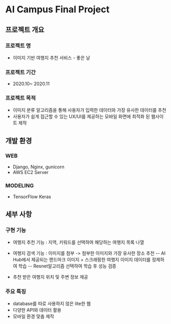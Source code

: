 # AI Campus Final Project

## 프로젝트 개요

### 프로젝트 명

- 이미지 기반 여행지 추천 서비스 - 좋은 날

### 프로젝트 기간

- 2020.10~ 2020.11

### 프로젝트 목적

- 이미지 분류 알고리즘을 통해 사용자가 입력한 데이터와 가장 유사한 데이터를 추천
- 사용자가 쉽게 접근할 수 있는 UX/UI를 제공하는 모바일 화면에 최적화 된 웹사이트 제작


## 개발 환경

### WEB
- Django, Nginx, gunicorn
- AWS EC2 Server

### MODELING
- TensorFlow Keras


## 세부 사항

### 구현 기능

- 여행지 추천 기능 : 지역, 키워드를 선택하여 해당하는 여행지 목록 나열
- 여행지 검색 기능 : 이미지를 첨부 -> 첨부한 이미지와 가장 유사한 장소 추천
-- AI Hub에서 제공되는 랜드마크 이미지 + 스크래핑한 여행지 이미지 데이터를 정제하여 학습
-- Resnet알고리즘 선택하여 학습 후 성능 검증

- 추천 받은 여행지 위치 및 주변 정보 제공

### 주요 특징

- database를 따로 사용하지 않은 lite한 웹
- 다양한 API와 데이터 활용
- 모바일 환경 맞춤 제작

